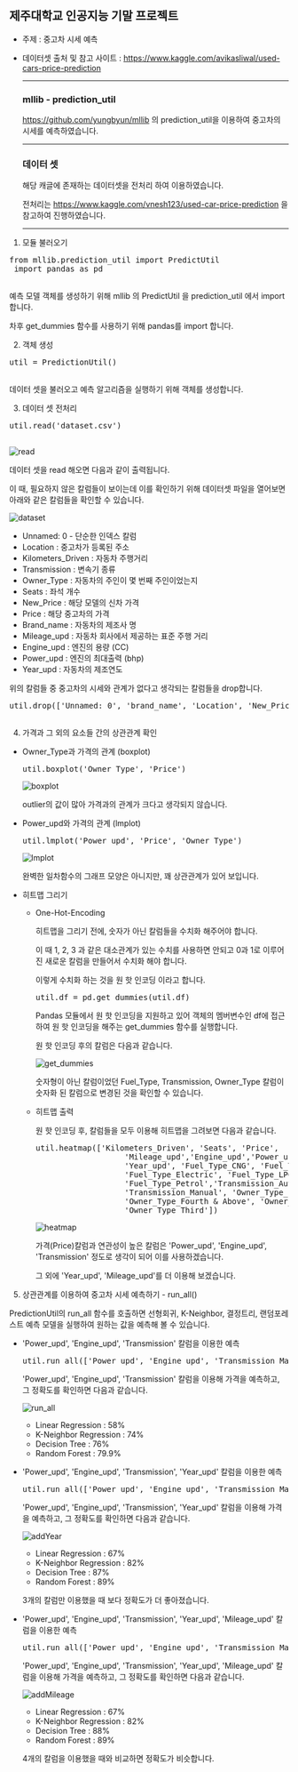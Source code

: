 ## 제주대학교 인공지능 기말 프로젝트

- 주제 : 중고차 시세 예측

- 데이터셋 출처 및 참고 사이트 : https://www.kaggle.com/avikasliwal/used-cars-price-prediction

  --------

  ### mllib - prediction_util

  https://github.com/yungbyun/mllib 의 prediction_util을 이용하여 중고차의 시세를 예측하였습니다.

  --------

  ### 데이터 셋

  해당 캐글에 존재하는 데이터셋을 전처리 하여 이용하였습니다.

  전처리는 https://www.kaggle.com/vnesh123/used-car-price-prediction 을 참고하여 진행하였습니다.

  -------

1. 모듈 불러오기

 <pre>from mllib.prediction_util import PredictUtil
 import pandas as pd
 </pre>

 예측 모델 객체를 생성하기 위해 mllib 의 PredictUtil 을 prediction_util 에서 import 합니다.

 차후 get_dummies 함수를 사용하기 위해 pandas를 import 합니다.

2. 객체 생성

 <pre>util = PredictionUtil()
 </pre>

 데이터 셋을 불러오고 예측 알고리즘을 실행하기 위해 객체를 생성합니다.

3. 데이터 셋 전처리

 <pre>util.read('dataset.csv')
 </pre>

 ![read](https://github.com/kohyerim/ai-project/blob/master/read.png)

 데이터 셋을 read 해오면 다음과 같이 출력됩니다.

 이 때, 필요하지 않은 칼럼들이 보이는데 이를 확인하기 위해 데이터셋 파일을 열어보면 아래와 같은 칼럼들을 확인할 수 있습니다.

 ![dataset](https://github.com/kohyerim/ai-project/blob/master/dataset_pic.png)

 - Unnamed: 0 - 단순한 인덱스 칼럼
 - Location : 중고차가 등록된 주소
 - Kilometers_Driven : 자동차 주행거리
 - Transmission : 변속기 종류
 - Owner_Type : 자동차의 주인이 몇 번째 주인이었는지
 - Seats : 좌석 개수
 - New_Price : 해당 모델의 신차 가격
 - Price : 해당 중고차의 가격
 - Brand_name : 자동차의 제조사 명
 - Mileage_upd : 자동차 회사에서 제공하는 표준 주행 거리
 - Engine_upd : 엔진의 용량 (CC)
 - Power_upd : 엔진의 최대출력 (bhp)
 - Year_upd : 자동차의 제조연도

 위의 칼럼들 중 중고차의 시세와 관계가 없다고 생각되는 칼럼들을 drop합니다.

 <pre>util.drop(['Unnamed: 0', 'brand_name', 'Location', 'New_Price'])
 </pre>

4. 가격과 그 외의 요소들 간의 상관관계 확인

 - Owner_Type과 가격의 관계 (boxplot)

   <pre>util.boxplot('Owner_Type', 'Price')</pre>

   ![boxplot](https://github.com/kohyerim/ai-project/blob/master/boxplot.png)

   outlier의 값이 많아 가격과의 관계가 크다고 생각되지 않습니다.

 - Power_upd와 가격의 관계 (lmplot)

   <pre>util.lmplot('Power_upd', 'Price', 'Owner_Type')</pre>

   ![lmplot](https://github.com/kohyerim/ai-project/blob/master/lmplot.png)

   완벽한 일차함수의 그래프 모양은 아니지만, 꽤 상관관계가 있어 보입니다.

 - 히트맵 그리기

   - One-Hot-Encoding

     히트맵을 그리기 전에, 숫자가 아닌 칼럼들을 수치화 해주어야 합니다.

     이 때 1, 2, 3 과 같은 대소관계가 있는 수치를 사용하면 안되고 0과 1로 이루어진 새로운 칼럼을 만들어서 수치화 해야 합니다.

     이렇게 수치화 하는 것을 원 핫 인코딩 이라고 합니다.

     <pre>util.df = pd.get_dummies(util.df)</pre>

     Pandas 모듈에서 원 핫 인코딩을 지원하고 있어 객체의 멤버변수인 df에 접근하여 원 핫 인코딩을 해주는 get_dummies 함수를 실행합니다.

     원 핫 인코딩 후의 칼럼은 다음과 같습니다.

     ![get_dummies](https://github.com/kohyerim/ai-project/blob/master/get_dummies.png)

     숫자형이 아닌 칼럼이었던 Fuel_Type, Transmission, Owner_Type 칼럼이 숫자화 된 칼럼으로 변경된 것을 확인할 수 있습니다.

   - 히트맵 출력

     원 핫 인코딩 후, 칼럼들을 모두 이용해 히트맵을 그려보면 다음과 같습니다.

     <pre>util.heatmap(['Kilometers_Driven', 'Seats', 'Price',
                        'Mileage_upd','Engine_upd','Power_upd',
                        'Year_upd', 'Fuel_Type_CNG', 'Fuel_Type_Diesel',
                        'Fuel_Type_Electric', 'Fuel_Type_LPG',
                        'Fuel_Type_Petrol','Transmission_Automatic',
                        'Transmission_Manual', 'Owner_Type_First',
                        'Owner_Type_Fourth & Above', 'Owner_Type_Second',
                        'Owner_Type_Third'])</pre>

     ![heatmap](https://github.com/kohyerim/ai-project/blob/master/Heatmap.png)

     가격(Price)칼럼과 연관성이 높은 칼럼은 'Power_upd', 'Engine_upd', 'Transmission' 정도로 생각이 되어 이를 사용하겠습니다.

     그 외에 'Year_upd', 'Mileage_upd'를 더 이용해 보겠습니다.

5. 상관관계를 이용하여 중고차 시세 예측하기 - run_all()

 PredictionUtil의 run_all 함수를 호출하면 선형회귀, K-Neighbor, 결정트리, 랜덤포레스트 예측 모델을 실행하여 원하는 값을 예측해 볼 수 있습니다.

 - 'Power_upd', 'Engine_upd', 'Transmission' 칼럼을 이용한 예측

   <pre>util.run_all(['Power_upd', 'Engine_upd', 'Transmission_Manual'], 'Price')</pre>

   'Power_upd', 'Engine_upd', 'Transmission' 칼럼을 이용해 가격을 예측하고, 그 정확도를 확인하면 다음과 같습니다.

   ![run_all](https://github.com/kohyerim/ai-project/blob/master/run_all.png)

   - Linear Regression : 58%
   - K-Neighbor Regression : 74%
   - Decision Tree : 76%
   - Random Forest : 79.9%

 - 'Power_upd', 'Engine_upd', 'Transmission', 'Year_upd' 칼럼을 이용한 예측

   <pre>util.run_all(['Power_upd', 'Engine_upd', 'Transmission_Manual', 'Year_upd'], 'Price')</pre>

   'Power_upd', 'Engine_upd', 'Transmission', 'Year_upd' 칼럼을 이용해 가격을 예측하고, 그 정확도를 확인하면 다음과 같습니다.

   ![addYear](https://github.com/kohyerim/ai-project/blob/master/addYear.png)

   - Linear Regression : 67%
   - K-Neighbor Regression : 82%
   - Decision Tree : 87%
   - Random Forest : 89%

   3개의 칼럼만 이용했을 때 보다 정확도가 더 좋아졌습니다.

 - 'Power_upd', 'Engine_upd', 'Transmission', 'Year_upd', 'Mileage_upd' 칼럼을 이용한 예측

   <pre>util.run_all(['Power_upd', 'Engine_upd', 'Transmission_Manual', 'Year_upd', 'Mileage_upd'], 'Price')</pre>

   'Power_upd', 'Engine_upd', 'Transmission', 'Year_upd', 'Mileage_upd' 칼럼을 이용해 가격을 예측하고, 그 정확도를 확인하면 다음과 같습니다.

   ![addMileage](https://github.com/kohyerim/ai-project/blob/master/addMileage.png)

   - Linear Regression : 67%
   - K-Neighbor Regression : 82%
   - Decision Tree : 88%
   - Random Forest : 89%

   4개의 칼럼을 이용했을 때와 비교하면 정확도가 비슷합니다.
